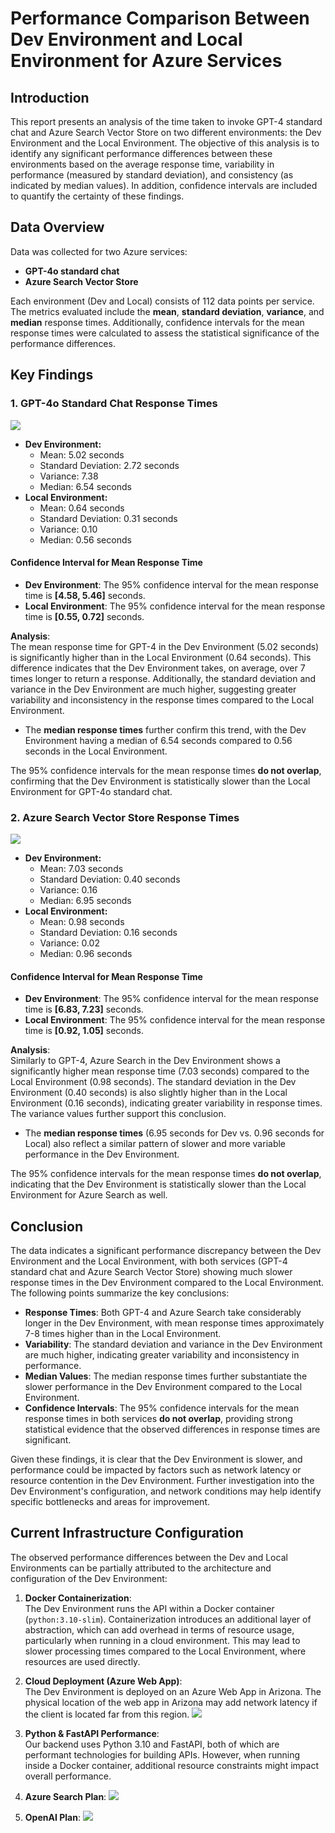 # Performance Comparison Between Dev Environment and Local Environment for Azure Services

## Introduction
This report presents an analysis of the time taken to invoke GPT-4 standard chat and Azure Search Vector Store on two different environments: the Dev Environment and the Local Environment. The objective of this analysis is to identify any significant performance differences between these environments based on the average response time, variability in performance (measured by standard deviation), and consistency (as indicated by median values). In addition, confidence intervals are included to quantify the certainty of these findings.

## Data Overview
Data was collected for two Azure services:
- **GPT-4o standard chat**
- **Azure Search Vector Store**

Each environment (Dev and Local) consists of 112 data points per service. The metrics evaluated include the **mean**, **standard deviation**, **variance**, and **median** response times. Additionally, confidence intervals for the mean response times were calculated to assess the statistical significance of the performance differences.

## Key Findings

### 1. GPT-4o Standard Chat Response Times
![](figures/gpt4o_times.png)


- **Dev Environment:**
  - Mean: 5.02 seconds
  - Standard Deviation: 2.72 seconds
  - Variance: 7.38
  - Median: 6.54 seconds
- **Local Environment:**
  - Mean: 0.64 seconds
  - Standard Deviation: 0.31 seconds
  - Variance: 0.10
  - Median: 0.56 seconds

#### Confidence Interval for Mean Response Time
- **Dev Environment**: The 95% confidence interval for the mean response time is **[4.58, 5.46]** seconds.
- **Local Environment**: The 95% confidence interval for the mean response time is **[0.55, 0.72]** seconds.


**Analysis**:  
The mean response time for GPT-4 in the Dev Environment (5.02 seconds) is significantly higher than in the Local Environment (0.64 seconds). This difference indicates that the Dev Environment takes, on average, over 7 times longer to return a response. Additionally, the standard deviation and variance in the Dev Environment are much higher, suggesting greater variability and inconsistency in the response times compared to the Local Environment.

- The **median response times** further confirm this trend, with the Dev Environment having a median of 6.54 seconds compared to 0.56 seconds in the Local Environment.

The 95% confidence intervals for the mean response times **do not overlap**, confirming that the Dev Environment is statistically slower than the Local Environment for GPT-4o standard chat.

### 2. Azure Search Vector Store Response Times

![](figures/azure_search_times.png)

- **Dev Environment:**
  - Mean: 7.03 seconds
  - Standard Deviation: 0.40 seconds
  - Variance: 0.16
  - Median: 6.95 seconds
- **Local Environment:**
  - Mean: 0.98 seconds
  - Standard Deviation: 0.16 seconds
  - Variance: 0.02
  - Median: 0.96 seconds

#### Confidence Interval for Mean Response Time
- **Dev Environment**: The 95% confidence interval for the mean response time is **[6.83, 7.23]** seconds.
- **Local Environment**: The 95% confidence interval for the mean response time is **[0.92, 1.05]** seconds.

**Analysis**:  
Similarly to GPT-4, Azure Search in the Dev Environment shows a significantly higher mean response time (7.03 seconds) compared to the Local Environment (0.98 seconds). The standard deviation in the Dev Environment (0.40 seconds) is also slightly higher than in the Local Environment (0.16 seconds), indicating greater variability in response times. The variance values further support this conclusion.

- The **median response times** (6.95 seconds for Dev vs. 0.96 seconds for Local) also reflect a similar pattern of slower and more variable performance in the Dev Environment.

The 95% confidence intervals for the mean response times **do not overlap**, indicating that the Dev Environment is statistically slower than the Local Environment for Azure Search as well.

## Conclusion

The data indicates a significant performance discrepancy between the Dev Environment and the Local Environment, with both services (GPT-4 standard chat and Azure Search Vector Store) showing much slower response times in the Dev Environment compared to the Local Environment. The following points summarize the key conclusions:

- **Response Times**: Both GPT-4 and Azure Search take considerably longer in the Dev Environment, with mean response times approximately 7-8 times higher than in the Local Environment.
- **Variability**: The standard deviation and variance in the Dev Environment are much higher, indicating greater variability and inconsistency in performance.
- **Median Values**: The median response times further substantiate the slower performance in the Dev Environment compared to the Local Environment.
- **Confidence Intervals**: The 95% confidence intervals for the mean response times in both services **do not overlap**, providing strong statistical evidence that the observed differences in response times are significant.

Given these findings, it is clear that the Dev Environment is slower, and performance could be impacted by factors such as network latency or resource contention in the Dev Environment. Further investigation into the Dev Environment's configuration, and network conditions may help identify specific bottlenecks and areas for improvement.


## Current Infrastructure Configuration
The observed performance differences between the Dev and Local Environments can be partially attributed to the architecture and configuration of the Dev Environment:

1. **Docker Containerization**:  
   The Dev Environment runs the API within a Docker container (`python:3.10-slim`). Containerization introduces an additional layer of abstraction, which can add overhead in terms of resource usage, particularly when running in a cloud environment. This may lead to slower processing times compared to the Local Environment, where resources are used directly.

2. **Cloud Deployment (Azure Web App)**:  
   The Dev Environment is deployed on an Azure Web App in Arizona. The physical location of the web app in Arizona may add network latency if the client is located far from this region. 
   ![](figures/web-app-rg.png)

3. **Python & FastAPI Performance**:  
    Our backend uses Python 3.10 and FastAPI, both of which are performant technologies for building APIs. However, when running inside a Docker container, additional resource constraints might impact overall performance. 

4. **Azure Search Plan**:
    ![](figures/azure-search-rg.png)

5. **OpenAI Plan**:
   ![](figures/openai-rg.png)
